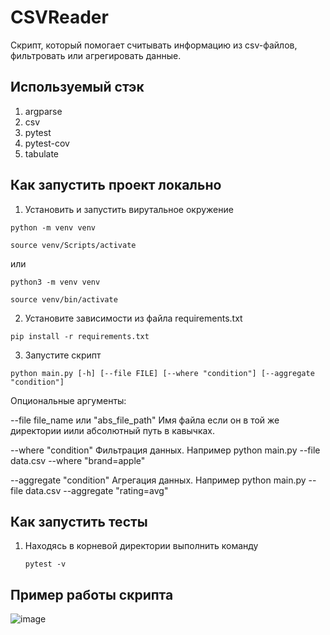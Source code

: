 # CSVReader
Скрипт, который помогает считывать информацию
из csv-файлов, фильтровать или агрегировать данные.

## Используемый стэк
1. argparse
2. csv
3. pytest
4. pytest-cov
5. tabulate

## Как запустить проект локально
1. Установить и запустить вирутальное окружение

```
python -m venv venv
```
```
source venv/Scripts/activate
```

или

```
python3 -m venv venv
```
```
source venv/bin/activate
```

2. Установите зависимости из файла requirements.txt
```
pip install -r requirements.txt
```
3. Запустите скрипт
```
python main.py [-h] [--file FILE] [--where "condition"] [--aggregate "condition"]
```

Опциональные аргументы:

--file file_name или "abs_file_path"
Имя файла если он в той же директории иили абсолютный путь в кавычках.

--where "condition"
Фильтрация данных. Например python main.py --file data.csv --where "brand=apple"

--aggregate "condition"
Агрегация данных. Например python main.py --file data.csv --aggregate "rating=avg"

## Как запустить тесты
1. Находясь в корневой директории выполнить команду
   ```
   pytest -v
   ```

## Пример работы скрипта
![image](https://github.com/user-attachments/assets/713f4020-385b-4f2e-8abf-e72e39fa33ed)
